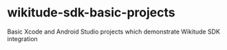 # wikitude-sdk-basic-projects
Basic Xcode and Android Studio projects which demonstrate Wikitude SDK integration
